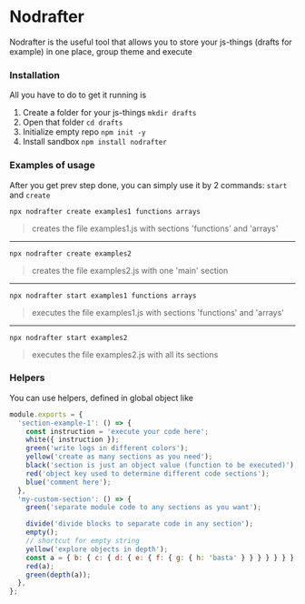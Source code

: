 # Nodrafter

Nodrafter is the useful tool that allows you to store your js-things (drafts for example) in one place, group theme and execute

### Installation

All you have to do to get it running is
1. Create a folder for your js-things `mkdir drafts`
1. Open that folder `cd drafts`
1. Initialize empty repo `npm init -y`
1. Install sandbox `npm install nodrafter`

### Examples of usage

After you get prev step done, you can simply use it by 2 commands: `start` and `create`

```shell script
npx nodrafter create examples1 functions arrays
```
> creates the file examples1.js with sections 'functions' and 'arrays'
---

```shell script
npx nodrafter create examples2
```
> creates the file examples2.js with one 'main' section
---

```shell script
npx nodrafter start examples1 functions arrays
```
> executes the file examples1.js with sections 'functions' and 'arrays'
---

```shell script
npx nodrafter start examples2
```
> executes the file examples2.js with all its sections

### Helpers
You can use helpers, defined in global object like
```js
module.exports = {
  'section-example-1': () => {
    const instruction = 'execute your code here';
    white({ instruction });
    green('write logs in different colors');
    yellow('create as many sections as you need');
    black('section is just an object value (function to be executed)');
    red('object key used to determine different code sections');
    blue('comment here');
  },
  'my-custom-section': () => {
    green('separate module code to any sections as you want');

    divide('divide blocks to separate code in any section');
    empty();
    // shortcut for empty string
    yellow('explore objects in depth');
    const a = { b: { c: { d: { e: { f: { g: { h: 'basta' } } } } } } };
    red(a);
    green(depth(a));
  },
};

```